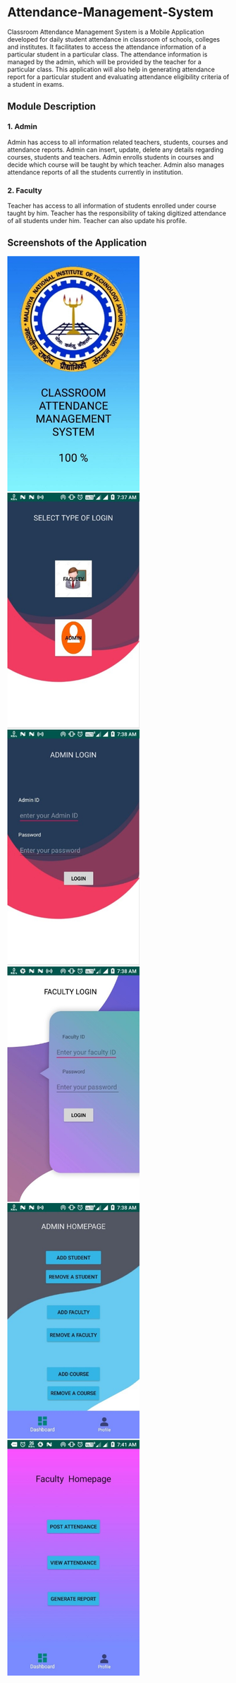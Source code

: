 # Attendance-Management-System
Classroom Attendance Management System is a Mobile Application developed for daily student attendance in classroom of schools, colleges and institutes. It facilitates to access the attendance information of a particular student in a particular class. The attendance information is managed by the admin, which will be provided by the teacher for a particular class. This application will also help in generating attendance report for a particular student and evaluating attendance eligibility criteria of a student in exams.

## Module Description
### 1. Admin
Admin has access to all information related teachers, students, courses and attendance reports. Admin can insert, update, delete any details regarding courses, students and teachers. Admin enrolls students in courses and decide which course will be taught by which teacher. Admin also manages attendance reports of all the students currently in institution.

### 2. Faculty
Teacher has access to all information of students enrolled under course taught by him. Teacher has the responsibility of taking digitized attendance of all students under him. Teacher can also update his profile.

## Screenshots of the Application

<img src="https://github.com/gargk747/Attendance-Management-System/blob/master/Screenshots/welcome_screen.jpg" width="300">
<img src="https://github.com/gargk747/Attendance-Management-System/blob/master/Screenshots/login_screen.jpg" width="300">
<img src="https://github.com/gargk747/Attendance-Management-System/blob/master/Screenshots/admin_login.jpg" width="300">
<img src="https://github.com/gargk747/Attendance-Management-System/blob/master/Screenshots/faculty_login.jpg" width="300">
<img src="https://github.com/gargk747/Attendance-Management-System/blob/master/Screenshots/admin_homepage.jpg" width="300">
<img src="https://github.com/gargk747/Attendance-Management-System/blob/master/Screenshots/faculty_homepage.jpg" width="300">
